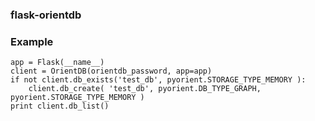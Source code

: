 <h3>flask-orientdb</h3>

### Example 
    app = Flask(__name__) 
    client = OrientDB(orientdb_password, app=app)  
    if not client.db_exists('test_db', pyorient.STORAGE_TYPE_MEMORY ):
        client.db_create( 'test_db', pyorient.DB_TYPE_GRAPH, pyorient.STORAGE_TYPE_MEMORY )
    print client.db_list()  
 
